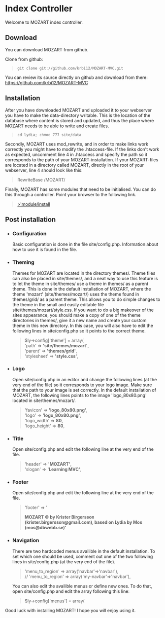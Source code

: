 <h1>Index Controller</h1>
<p>Welcome to MOZART index controller.</p>

<h2>Download</h2>
<p>You can download MOZART from github.</p>
<p>Clone from github:
</p>
<blockquote>
<code>git clone git://github.com/krbi12/MOZART-MVC.git</code>
</blockquote>
<p>You can review its source directly on github and download from there: <a href='https://github.com/krbi12/MOZART-MVC'>https://github.com/krbi12/MOZART-MVC</a></p>

<h2>Installation</h2>
<p>After you have downloaded MOZART and uploaded it to your webserver you have to make the data-directory writable. This is the location of the database where content is stored and updated, and thus the place where MOZART needs
to be able to write and create files.</p>
<blockquote>
<code>cd lydia; chmod 777 site/data</code>
</blockquote>

<p>
Secondly, MOZART uses mod_rewrite, and in order to make links work correctly you might have to modify the .htaccess-file. If the links don't work as expected, uncomment line 4 in .htaccess and specify the path so it corresponds to the path of your MOZART-installation. If your MOZART-files are located in a directory called MOZART, directly in the root of your webserver, line 4 should look like this:
<blockquote>
RewriteBase /MOZART/
</blockquote>
</p>

<p>Finally, MOZART has some modules that need to be initialised. You can do this through a 
controller. Point your browser to the following link.</p>
<blockquote>
<a href='<?=create_url('module/install')?>>'module/install</a>
</blockquote>

<h2>Post installation</h2>
<ul>
<li>
<h3>Configuration</h3>
<p>Basic configuration is done in the file <span class="directory">site/config.php</span>. Information about how to use it is found in the file.
</p>
</li>
<li>
<h3>Theming</h3>
<p>Themes for MOZART are located in the directory <span class="directory">themes/</span>. Theme files can also be placed in <span class="directory">site/themes/</span>, and a neat way to use this feature is to let the theme in <span class="directory">site/themes/</span> use a theme in <span class="directory">themes/</span> as a parent theme. This is done in the default installation of MOZART, where the theme 'mozart' (<span class="directory">site/themes/mozart/</span>) uses the theme found in <span class="directory">themes/grid/</span> as a parent theme. This allows you to do simple changes to the theme in the small and easily editable file <span class="directory">site/themes/mozart/style.css</span>. If you want to do a big makeover of the sites appearance, you should make a copy of one of the theme directories in <span class="directory">themes/</span>, give it a new name and create your custom theme in this new directory. In this case, you will also have to edit the following lines in <span class="directory"
>site/config.php</span> so it points to the correct theme.
<blockquote>
$ly->config['theme'] = array(<br />
  'path'            => <strong>'site/themes/mozart'</strong>,<br />
  'parent'          => <strong>'themes/grid'</strong>,<br />
  'stylesheet'      => <strong>'style.css'</strong>,
</blockquote>
</p>
</li>
<li>
<h3>Logo</h3>
<p>Open <span class="directory">site/config.php</span> in an editor and change the following lines (at the very end of the file) so it corresponds to your logo image. Make sure that the path to your image is set correctly. In the default installation of MOZART, the following lines points to the image 'logo_80x80.png' located in <span class="directory">site/themes/mozart/</span>.
<blockquote>
'favicon' => <strong>'logo_80x80.png'</strong>,<br />
    'logo' => <strong>'logo_80x80.png'</strong>,<br />
    'logo_width'  => <strong>80</strong>,<br />
    'logo_height' => <strong>80</strong>,
</blockquote>
</p>
</li>
<li>
<h3>Title</h3>
<p>Open <span class="directory">site/config.php</span> and edit the following line at the very end of the file.
<blockquote>
    'header' => <strong>'MOZART'</strong>,<br />
    'slogan' => <strong>'Learning MVC'</strong>,
</blockquote>
</p>
</li>
<li>
<h3>Footer</h3>
<p>Open <span class="directory">site/config.php</span> and edit the following line at the very end of the file.
<blockquote>
    'footer' => '<strong><p>MOZART &copy; by Krister Birgersson (krister.birgersson@gmail.com), based on Lydia by Mos (mos@dbwebb.se)'</p></strong>
</blockquote>
</p>
</li>
<li>
<h3>Navigation</h3>
<p>There are two hardcoded menus availible in the default installation. To set which one should be used, comment out one of the two following lines in <span class="directory">site/config.php</span> (at the very end of the file).
<blockquote>
  'menu_to_region' => array('navbar'=>'navbar'),<br />
//  'menu_to_region' => array('my-navbar'=>'navbar'),
</blockquote>
You can also edit the availible menus or define new ones. To do that, open <span class="directory">site/config.php</span> and edit the array following this line:
<blockquote>
$ly->config['menus'] = array(
</blockquote>
</p>
</li>
</ul>
<p>
Good luck with installing MOZART! I hope you will enjoy using it.
</p>
